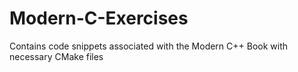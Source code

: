 # Modern-C-Exercises
Contains code snippets associated with the Modern C++ Book with necessary CMake files
